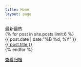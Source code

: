 ```yaml
---
title: Home
layout: page
---
```

<div class="page-title" id="latest-posts">最新最热</div>
<div class="archive-main">
  {% for post in site.posts limit:6 %}
    <div class="archive-item">
      <div class="archive-date">{{ post.date | date:"%B %d, %Y" }}</div>
      <div class="archive-title"><a href="{{ post.url | relative_url }}">{{ post.title }}</a></div>
    </div>
  {% endfor %}
</div>
<p class="archive-more">
  <a href="{{ "/archive.html" | relative_url }}">查看归档</a>
</p>
